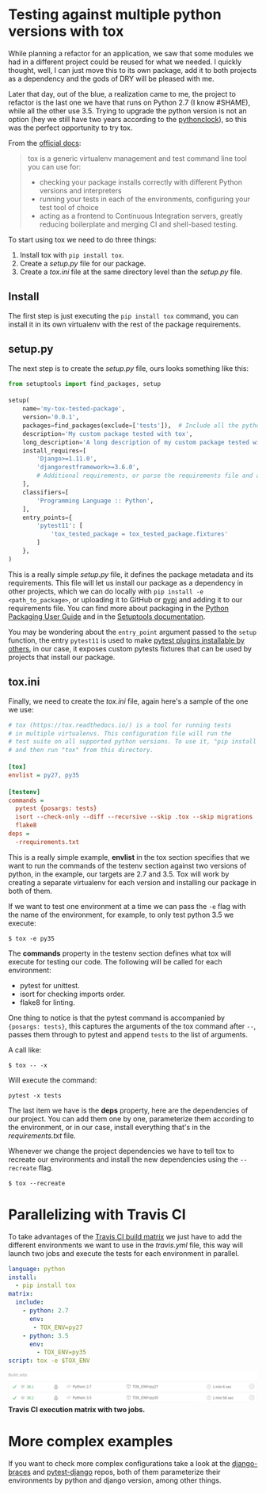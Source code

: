 # Testing against multiple python versions with tox

While planning a refactor for an application, we saw that some modules we had
in a different project could be reused for what we needed. I quickly thought,
well, I can just move this to its own package, add it to both projects as a
dependency and the gods of DRY will be pleased with me.

Later that day, out of the blue, a realization came to me, the project to
refactor is the last one we have that runs on Python 2.7 (I know #SHAME),
while all the other use 3.5. Trying to upgrade the python version is
not an option (hey we still have two years according to the
[pythonclock](https://pythonclock.org/)), so this was the perfect opportunity to
try tox.

From the [official docs](https://tox.readthedocs.io/en/latest/):

> tox is a generic virtualenv management and test command line tool you can use for:
>
> - checking your package installs correctly with different Python versions and interpreters
> - running your tests in each of the environments, configuring your test tool of choice
> - acting as a frontend to Continuous Integration servers, greatly reducing boilerplate and merging CI and shell-based testing.

To start using tox we need to do three things:

1. Install tox with `pip install tox`.
2. Create a *setup.py* file for our package.
3. Create a *tox.ini* file at the same directory level than the *setup.py* file.

## Install
The first step is just executing the `pip install tox` command, you can install
it in its own virtualenv with the rest of the package requirements.

## setup.py

The next step is to create the *setup.py* file, ours looks something like this:

```python
from setuptools import find_packages, setup

setup(
    name='my-tox-tested-package',
    version='0.0.1',
    packages=find_packages(exclude=['tests']),  # Include all the python modules except `tests`.
    description='My custom package tested with tox',
    long_description='A long description of my custom package tested with tox',
    install_requires=[
        'Django>=1.11.0',
        'djangorestframework>=3.6.0',
        # Additional requirements, or parse the requirements file and add it here
    ],
    classifiers=[
        'Programming Language :: Python',
    ],
    entry_points={
        'pytest11': [
            'tox_tested_package = tox_tested_package.fixtures'
        ]
    },
)
```

This is a really simple *setup.py* file, it defines the package metadata and
its requirements. This file will let us install our package as a dependency
in other projects, which we can do locally with `pip install -e <path_to_package>`,
or uploading it to GitHub or [pypi](https://pypi.python.org/pypi) and adding it
to our requirements file. You can find more about packaging in the
[Python Packaging User Guide](https://packaging.python.org/) and in the
[Setuptools documentation](https://setuptools.readthedocs.io/en/latest/index.html).

You may be wondering about the `entry_point` argument passed to the `setup` function,
the entry `pytest11` is used to make
[pytest plugins installable by others](https://docs.pytest.org/en/latest/writing_plugins.html#making-your-plugin-installable-by-others),
in our case, it exposes custom pytests fixtures that can be used by projects that install our package.

## tox.ini

Finally, we need to create the *tox.ini* file, again here's a sample of the one we
use:

```ini
# tox (https://tox.readthedocs.io/) is a tool for running tests
# in multiple virtualenvs. This configuration file will run the
# test suite on all supported python versions. To use it, "pip install tox"
# and then run "tox" from this directory.

[tox]
envlist = py27, py35

[testenv]
commands =
  pytest {posargs: tests}
  isort --check-only --diff --recursive --skip .tox --skip migrations
  flake8
deps =
  -rrequirements.txt
```

This is a really simple example, **envlist** in the tox section specifies that
we want to run the commands of the testenv section against two versions of
python, in the example, our targets are 2.7 and 3.5. Tox will work by creating
a separate virtualenv for each version and installing our package in both of them.

If we want to test one environment at a time we can pass the `-e` flag
with the name of the environment, for example, to only test python 3.5 we
execute:

```
$ tox -e py35
```

The **commands** property in the testenv section defines what tox will execute for
testing our code. The following will be called for each environment:

- pytest for unittest.
- isort for checking imports order.
- flake8 for linting.

One thing to notice is that the pytest command is accompanied by
`{posargs: tests}`, this captures the arguments of the tox command after
`--`, passes them through to pytest and append `tests` to the list of arguments.

A call like:

```
$ tox -- -x
```

Will execute the command:

```
pytest -x tests
```

The last item we have is the **deps** property, here are the dependencies of
our project. You can add them one by one, parameterize them according to the
environment, or in our case, install everything that's in the
*requirements.txt* file.

Whenever we change the project dependencies we have to tell tox to recreate our
environments and install the new dependencies using the `--recreate` flag.

```
$ tox --recreate
```

# Parallelizing with Travis CI

To take advantages of the
[Travis CI build matrix](https://docs.travis-ci.com/user/customizing-the-build/#Build-Matrix)
we just have to add the different environments we want to use in the
*travis.yml* file, this way will launch two jobs and execute the tests for each
environment in parallel.

```yaml
language: python
install:
  - pip install tox
matrix:
  include:
    - python: 2.7
      env:
       - TOX_ENV=py27
    - python: 3.5
      env:
        - TOX_ENV=py35
script: tox -e $TOX_ENV
```

![travis](travis.png)
**Travis CI execution matrix with two jobs.**

# More complex examples

If you want to check more complex configurations take a look at the
[django-braces](https://github.com/brack3t/django-braces/blob/master/tox.ini)
and [pytest-django](https://github.com/pytest-dev/pytest-django/blob/master/tox.ini)
repos, both of them parameterize their environments by python and django
version, among other things.
